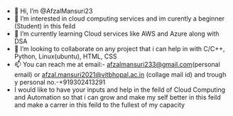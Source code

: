 - 👋 Hi, I’m @AfzalMansuri23
- 👀 I’m interested in cloud computing services and im curently a beginner (Student) in this feild
- 🌱 I’m currently learning Cloud services like AWS and Azure along with DSA 
- 💞️ I’m looking to collaborate on any project that i can help in with C/C++, Python, Linux(ubuntu), HTML, CSS
- 📫 You can reach me at email:- afzalmansuri233@gmail.com(personal email) or afzal.mansuri2021@vitbhopal.ac.in (collage mail id) and trough y personal no.-+919302413291
- I would like to have your inputs and help in the feild of Cloud Computing and Automation so that i can grow and make my self better in this feild and make a carrer in this feild 
  to the fullest of my capacity
<!---
AfzalMansuri23/AfzalMansuri23 is a ✨ special ✨ repository because its `README.md` (this file) appears on your GitHub profile.
You can click the Preview link to take a look at your changes.
--->
